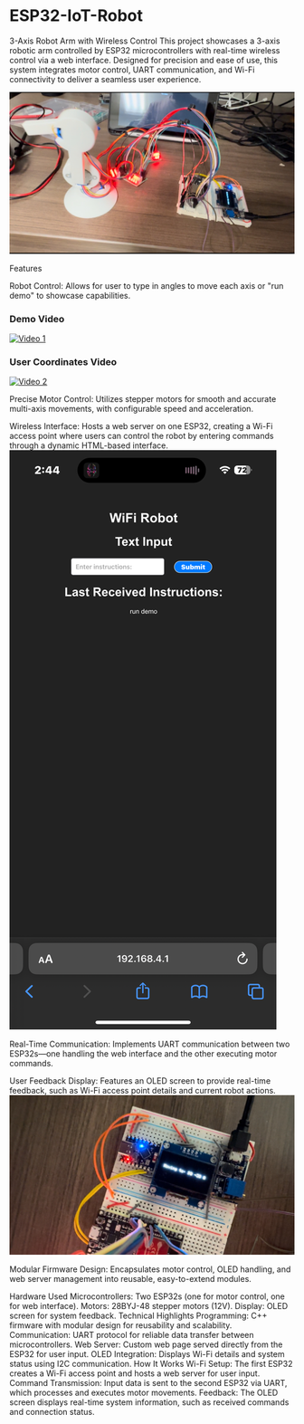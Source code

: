 # ESP32-IoT-Robot

3-Axis Robot Arm with Wireless Control
This project showcases a 3-axis robotic arm controlled by ESP32 microcontrollers with real-time wireless control via a web interface. Designed for precision and ease of use, this system integrates motor control, UART communication, and Wi-Fi connectivity to deliver a seamless user experience.

![Project Screenshot](IMG_4398.jpeg)


Features

Robot Control:
Allows for user to type in angles to move each axis or "run demo" to showcase capabilities.

### Demo Video
[![Video 1](https://img.youtube.com/vi/pku3dEesLaU/0.jpg)](https://youtu.be/pku3dEesLaU)

### User Coordinates Video
[![Video 2](https://img.youtube.com/vi/FkN5HCVUtR8/0.jpg)](https://youtu.be/FkN5HCVUtR8)



Precise Motor Control:
Utilizes stepper motors for smooth and accurate multi-axis movements, with configurable speed and acceleration.

Wireless Interface:
Hosts a web server on one ESP32, creating a Wi-Fi access point where users can control the robot by entering commands through a dynamic HTML-based interface.
![Project Screenshot](IMG_4400.png)

Real-Time Communication:
Implements UART communication between two ESP32s—one handling the web interface and the other executing motor commands.

User Feedback Display:
Features an OLED screen to provide real-time feedback, such as Wi-Fi access point details and current robot actions.
![Project Screenshot](IMG_4399.jpeg)

Modular Firmware Design:
Encapsulates motor control, OLED handling, and web server management into reusable, easy-to-extend modules.

Hardware Used
Microcontrollers: Two ESP32s (one for motor control, one for web interface).
Motors: 28BYJ-48 stepper motors (12V).
Display: OLED screen for system feedback.
Technical Highlights
Programming: C++ firmware with modular design for reusability and scalability.
Communication: UART protocol for reliable data transfer between microcontrollers.
Web Server: Custom web page served directly from the ESP32 for user input.
OLED Integration: Displays Wi-Fi details and system status using I2C communication.
How It Works
Wi-Fi Setup: The first ESP32 creates a Wi-Fi access point and hosts a web server for user input.
Command Transmission: Input data is sent to the second ESP32 via UART, which processes and executes motor movements.
Feedback: The OLED screen displays real-time system information, such as received commands and connection status.
